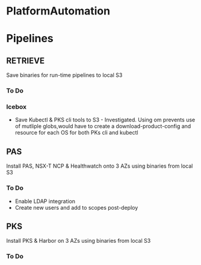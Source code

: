 # PlatformAutomation


# Pipelines

## RETRIEVE
Save binaries for run-time pipelines to local S3


### To Do ###


### Icebox ###
* Save Kubectl & PKS cli tools to S3 - Investigated.  Using om prevents use of mutliple globs,would have to create a download-product-config and resource for each OS for both PKs cli and kubectl

## PAS
Install PAS, NSX-T NCP & Healthwatch onto 3 AZs using binaries from local S3

### To Do ###
* Enable LDAP integration
* Create new users and add to scopes post-deploy

## PKS
Install PKS & Harbor on 3 AZs using binaries from local S3
### To Do ###
